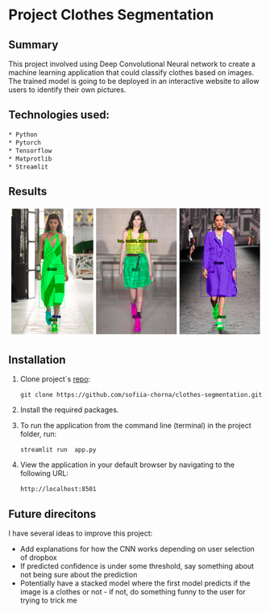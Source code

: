 # Project Clothes Segmentation

## Summary
This project involved using Deep Convolutional Neural network to create a machine learning application that could classify clothes based on images. The trained model is going to be deployed in an interactive website to allow users to identify their own pictures.

## Technologies used: 
```
* Python
* Pytorch
* Tensorflow
* Matprotlib
* Streamlit
```

## Results
 ![](result.png)

## Installation

1. Clone project`s [repo](https://github.com/sofiia-chorna/clothes-segmentation):

    ```
    git clone https://github.com/sofiia-chorna/clothes-segmentation.git
    ```

2. Install the required packages.
3. To run the application from the command line (terminal) in the project folder, run:

    ```
    streamlit run  app.py
    ```

4. View the application in your default browser by navigating to the following URL:
    ``` 
   http://localhost:8501
   ```

## Future direcitons
I have several ideas to improve this project:
* Add explanations for how the CNN works depending on user selection of dropbox
* If predicted confidence is under some threshold, say something about not being sure about the prediction
* Potentially have a stacked model where the first model predicts if the image is a clothes or not - if not, do something funny to the user for trying to trick me
